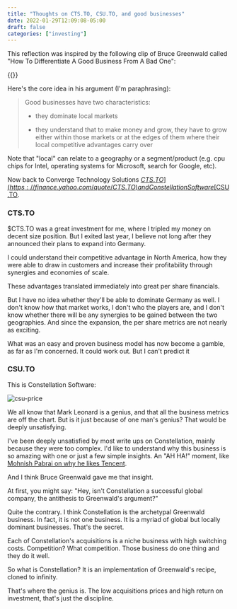 ```yaml
---
title: "Thoughts on CTS.TO, CSU.TO, and good businesses"
date: 2022-01-29T12:09:08-05:00
draft: false
categories: ["investing"]
---
```


This reflection was inspired by the following clip of Bruce Greenwald called "How To Differentiate A Good Business From A Bad One":

{{<youtube w166d7hnMqA>}}

Here's the core idea in his argument (I'm paraphrasing):

<blockquote>

Good businesses have two characteristics:

- they dominate local markets

- they understand that to make money and grow, they have to grow either within those markets or at the edges of them where their local competitive advantages carry over

</blockquote>

Note that "local" can relate to a geography or a segment/product (e.g. cpu chips for Intel, operating systems for Microsoft, search for Google, etc).

Now back to Converge Technology Solutions [$CTS.TO](https://finance.yahoo.com/quote/CTS.TO) and Constellation Software [$CSU.TO](https://finance.yahoo.com/quote/CSU.TO).

### CTS.TO

$CTS.TO was a great investment for me, where I tripled my money on decent size position. But I exited last year, I believe not long after they announced their plans to expand into Germany.

I could understand their competitive advantage in North America, how they were able to draw in customers and increase their profitability through synergies and economies of scale.

These advantages translated immediately into great per share financials.

But I have no idea whether they'll be able to dominate Germany as well. I don't know how that market works, I don't who the players are, and I don't know whether there will be any synergies to be gained between the two geographies. And since the expansion, the per share metrics are not nearly as exciting.

What was an easy and proven business model has now become a gamble, as far as I'm concerned. It could work out. But I can't predict it

### CSU.TO

This is Constellation Software:

![csu-price](/images/csu-price.png)

We all know that Mark Leonard is a genius, and that all the business metrics are off the chart. But is it just because of one man's genius? That would be deeply unsatisfying. 

I've been deeply unsatisfied by most write ups on Constellation, mainly because they were too complex. I'd like to understand why this business is so amazing with one or just a few simple insights. An "AH HA!" moment, like [Mohnish Pabrai on why he likes Tencent](https://www.youtube.com/watch?v=-vF_nZ526y0&t=756s).

And I think Bruce Greenwald gave me that insight.

At first, you might say: "Hey, isn't Constellation a successful global company, the antithesis to Greenwald's argument?"

Quite the contrary. I think Constellation is the archetypal Greenwald business. In fact, it is not one business. It is a myriad of global but locally dominant businesses. That's the secret.

Each of Constellation's acquisitions is a niche business with high switching costs. Competition? What competition. Those business do one thing and they do it well.

So what is Constellation? It is an implementation of Greenwald's recipe, cloned to infinity. 

That's where the genius is. The low acquisitions prices and high return on investment, that's just the discipline.



